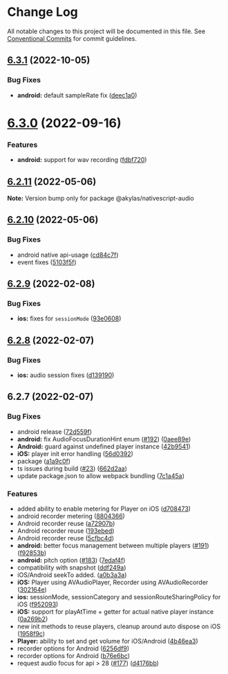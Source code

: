 # Change Log

All notable changes to this project will be documented in this file.
See [Conventional Commits](https://conventionalcommits.org) for commit guidelines.

## [6.3.1](https://github.com/farfromrefug/nativescript-audio/compare/v6.3.0...v6.3.1) (2022-10-05)


### Bug Fixes

* **android:** default sampleRate fix ([deec1a0](https://github.com/farfromrefug/nativescript-audio/commit/deec1a0533660514728b629a77f0d9007d2c3251))





# [6.3.0](https://github.com/farfromrefug/nativescript-audio/compare/v6.2.11...v6.3.0) (2022-09-16)


### Features

* **android:** support for wav recording ([fdbf720](https://github.com/farfromrefug/nativescript-audio/commit/fdbf72075fe82f9705ace173042cc656eb097308))





## [6.2.11](https://github.com/farfromrefug/nativescript-audio/compare/v6.2.10...v6.2.11) (2022-05-06)

**Note:** Version bump only for package @akylas/nativescript-audio





## [6.2.10](https://github.com/farfromrefug/nativescript-audio/compare/v6.2.9...v6.2.10) (2022-05-06)


### Bug Fixes

* android native api-usage ([cd84c7f](https://github.com/farfromrefug/nativescript-audio/commit/cd84c7f4d6b2f1d72de730b712611c50b293d311))
* event fixes ([5103f5f](https://github.com/farfromrefug/nativescript-audio/commit/5103f5f9ed59306ba0aab78b79f0764c87cfdc54))





## [6.2.9](https://github.com/farfromrefug/nativescript-audio/compare/v6.2.8...v6.2.9) (2022-02-08)


### Bug Fixes

* **ios:** fixes for `sessionMode` ([93e0608](https://github.com/farfromrefug/nativescript-audio/commit/93e060868d1eddf337d5884cd3e53b85889c10a5))





## [6.2.8](https://github.com/farfromrefug/nativescript-audio/compare/v6.2.7...v6.2.8) (2022-02-07)


### Bug Fixes

* **ios:** audio session fixes ([d139190](https://github.com/farfromrefug/nativescript-audio/commit/d139190825f9d9004b48b6ab24fbb1a733cbfe67))





## 6.2.7 (2022-02-07)


### Bug Fixes

* android release ([72d559f](https://github.com/farfromrefug/nativescript-audio/commit/72d559f1e7e64debfedb5886420f1f01047d1773))
* **android:** fix AudioFocusDurationHint enum ([#192](https://github.com/farfromrefug/nativescript-audio/issues/192)) ([0aee89e](https://github.com/farfromrefug/nativescript-audio/commit/0aee89e446a8ffb1282686d5949059ebdbef664a))
* **Android:** guard against undefined player instance ([42b9541](https://github.com/farfromrefug/nativescript-audio/commit/42b95412348c179a371ecfb052a176abf453c06e))
* **iOS:** player init error handling ([56d0392](https://github.com/farfromrefug/nativescript-audio/commit/56d039224af46956eb05e179a4bff4bb4eb47421))
* package ([a1a9c0f](https://github.com/farfromrefug/nativescript-audio/commit/a1a9c0f0826a59cbabd63c38bcef77316b469f6e))
* ts issues during build ([#23](https://github.com/farfromrefug/nativescript-audio/issues/23)) ([662d2aa](https://github.com/farfromrefug/nativescript-audio/commit/662d2aa24c30062421cd5500f1241a6d76dc2027))
* update package.json to allow webpack bundling ([7c1a45a](https://github.com/farfromrefug/nativescript-audio/commit/7c1a45acd059daa8015d1d622532d45b2d3705d9))


### Features

* added ability to enable metering for Player on iOS ([d708473](https://github.com/farfromrefug/nativescript-audio/commit/d70847397c5e2f020a924bc68ce67d8820482b1e))
* android recorder metering ([8804366](https://github.com/farfromrefug/nativescript-audio/commit/880436684974a3c2e58c8220040b5d9b20187296))
* Android recorder reuse ([a72907b](https://github.com/farfromrefug/nativescript-audio/commit/a72907bc1c109369eb7a9f9f5558e9d7ff6188f4))
* Android recorder reuse ([193ebed](https://github.com/farfromrefug/nativescript-audio/commit/193ebed77a3fa2c83a5fa0c4e410f814c652337c))
* Android recorder reuse ([5cfbc4d](https://github.com/farfromrefug/nativescript-audio/commit/5cfbc4d945d43bc0add5d019d92c2836c14130a9))
* **android:** better focus management between multiple players ([#191](https://github.com/farfromrefug/nativescript-audio/issues/191)) ([f92853b](https://github.com/farfromrefug/nativescript-audio/commit/f92853ba623bfc0b9625cd8e274df3007dcbfb51))
* **android:** pitch option ([#183](https://github.com/farfromrefug/nativescript-audio/issues/183)) ([7edaf4f](https://github.com/farfromrefug/nativescript-audio/commit/7edaf4f92b7f60f4993524023101d7ac61c68414))
* compatibility with snapshot ([ddf249a](https://github.com/farfromrefug/nativescript-audio/commit/ddf249a22dd34af7a9c148df77c406cfe11d1ee6))
* iOS/Android seekTo added. ([a0b3a3a](https://github.com/farfromrefug/nativescript-audio/commit/a0b3a3ad114754427ba9cc5c2d083d86c84c2a9e))
* **iOS:** Player using AVAudioPlayer, Recorder using AVAudioRecorder ([302164e](https://github.com/farfromrefug/nativescript-audio/commit/302164e8d642b0b4592e649f8fd4d750e5c48e8c))
* **ios:** sessionMode, sessionCategory and sessionRouteSharingPolicy for iOS ([f952093](https://github.com/farfromrefug/nativescript-audio/commit/f9520934be29667941adb23a908e3b8c5576899c))
* **iOS:** support for playAtTime + getter for actual native player instance ([0a269b2](https://github.com/farfromrefug/nativescript-audio/commit/0a269b2e653041b945ada73f9dea5459b4f2b75b))
* new init methods to reuse players, cleanup around auto dispose on iOS ([1958f9c](https://github.com/farfromrefug/nativescript-audio/commit/1958f9c1020c6f8a78e3e814f6f8c4deac644eae))
* **Player:** ability to set and get volume for iOS/Android ([4b46ea3](https://github.com/farfromrefug/nativescript-audio/commit/4b46ea318be0a4b4f8069346a2a1b0cc184834ab))
* recorder options for Android ([6256df9](https://github.com/farfromrefug/nativescript-audio/commit/6256df929c3c3b19326829f1e82a842bfce83c0e))
* recorder options for Android ([b76e6bc](https://github.com/farfromrefug/nativescript-audio/commit/b76e6bc0210c2a61078703c55be4d9e2ed8be186))
* request audio focus for api > 28 ([#177](https://github.com/farfromrefug/nativescript-audio/issues/177)) ([d4176bb](https://github.com/farfromrefug/nativescript-audio/commit/d4176bb35090b15c92ed17d369745c3a20f54abe))
